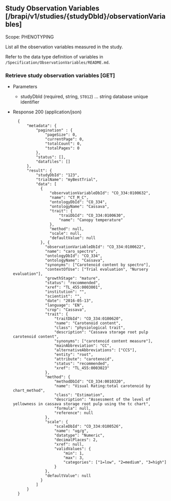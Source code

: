 ## Study Observation Variables [/brapi/v1/studies/{studyDbId}/observationVariables]

Scope: PHENOTYPING

List all the observation variables measured in the study.

Refer to the data type definition of variables in `/Specification/ObservationVariables/README.md`.

### Retrieve study observation variables [GET]

+ Parameters
    + studyDbId (required, string, `ST012`) ... string database unique identifier

+ Response 200 (application/json)

        {
            "metadata": {
                "pagination" : { 
                    "pageSize": 0, 
                    "currentPage": 0, 
                    "totalCount": 0, 
                    "totalPages": 0 
                },
                "status": [],
                "datafiles": []
            },
            "result": {
                "studyDbId": "123",
                "trialName": "myBestTrial",
                "data": [
                  {
                      "observationVariableDbId": "CO_334:0100632",
                      "name": "CT_M_C",
                      "ontologyDbId": "CO_334",
                      "ontologyName": "Cassava",
                      "trait": {
                          "traiDbId": "CO_334:0100630",
                          "name": "Canopy temperature"
                      },
                      "method": null,
                      "scale": null,
                      "defaultValue": null
                  }, {
                    "observationVariableDbId": "CO_334:0100622",
                    "name": "caro_spectro",
                    "ontologyDbId": "CO_334",
                    "ontologyName": "Cassava",
                    "synonyms": ["Carotenoid content by spectro"],
                    "contextOfUse": ["Trial evaluation", "Nursery evaluation"],
                    "growthStage": "mature",
                    "status": "recommended",
                    "xref": "TL_455:0003001",
                    "institution": "",
                    "scientist": "",
                    "date": "2016-05-13",
                    "language": "EN",
                    "crop": "Cassava",
                    "trait": {
                        "traitDbId": "CO_334:0100620",
                        "name": "Carotenoid content",
                        "class": "physiological trait",
                        "description": "Cassava storage root pulp carotenoid content",
                        "synonyms": ["carotenoid content measure"],
                        "mainAbbreviation": "CC",
                        "alternativeAbbreviations": ["CCS"],
                        "entity": "root",
                        "attribute": "carotenoid",
                        "status": "recommended",
                        "xref": "TL_455:0003023"
                    },
                    "method": {
                        "methodDbId": "CO_334:0010320",
                        "name": "Visual Rating:total carotenoid by chart_method",
                        "class": "Estimation",
                        "description": "Assessment of the level of yellowness in cassava storage root pulp using the tc chart",
                        "formula": null,
                        "reference": null
                    },
                    "scale": {
                        "scaleDbId": "CO_334:0100526",
                        "name": "ug/g",
                        "datatype": "Numeric",
                        "decimalPlaces": 2,
                        "xref": null,
                        "validValues": {
                            "min": 1,
                            "max": 3,
                            "categories": ["1=low", "2=medium", "3=high"]
                        }
                    },
                    "defaultValue": null
                  }
                ]
            }
        }
